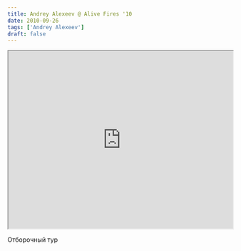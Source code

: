 ```yaml
---
title: Andrey Alexeev @ Alive Fires '10
date: 2010-09-26
tags: ['Andrey Alexeev']
draft: false
---
```


<div class="field field-type-emvideo field-field-videocode">
    <div class="field-items">
            <div class="field-item odd">
                    <div class="emvideo emvideo-video emvideo-vimeo"><div id="media-vimeo-9" class="media-vimeo">
    <iframe src="http://player.vimeo.com/video/15275076?title=0&fullscreen=1&show_title=0&show_byline=0&show_portrait=0&autoplay=0" width=100% height="400"></iframe>
</div>
</div>        </div>
        </div>
</div>
 <p>Отборочный тур</p>
